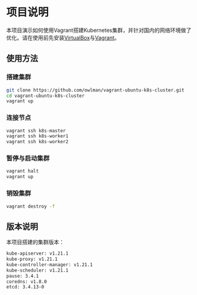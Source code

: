 # 项目说明

本项目演示如何使用Vagrant搭建Kubernetes集群，并针对国内的网络环境做了优化。请在使用前先安装[VirtualBox](https://www.virtualbox.org/wiki/Downloads)与[Vagrant](https://www.vagrantup.com/docs/installation)。

## 使用方法

### 搭建集群

```bash
git clone https://github.com/owlman/vagrant-ubuntu-k8s-cluster.git
cd vagrant-ubuntu-k8s-cluster
vagrant up
```

### 连接节点

```bash
vagrant ssh k8s-master
vagrant ssh k8s-worker1
vagrant ssh k8s-worker2
```

### 暂停与启动集群

```bash
vagrant halt
vagrant up
```

### 销毁集群

```bash
vagrant destroy -f
```

## 版本说明

本项目搭建的集群版本：

```bash
kube-apiserver: v1.21.1
kube-proxy: v1.21.1
kube-controller-manager: v1.21.1
kube-scheduler: v1.21.1
pause: 3.4.1
coredns: v1.8.0
etcd: 3.4.13-0  
```
